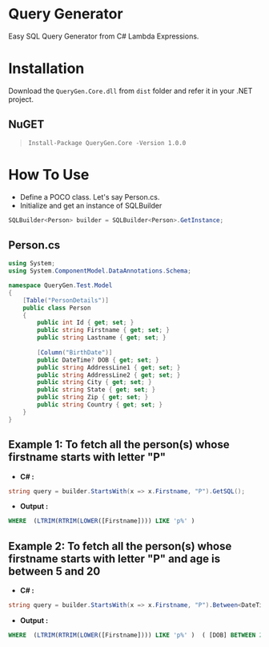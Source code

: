 
# Query Generator
Easy SQL Query Generator from C# Lambda Expressions.

# Installation
Download the `QueryGen.Core.dll` from `dist` folder and refer it in your .NET project.
## NuGET
> `Install-Package QueryGen.Core -Version 1.0.0`


# How To Use
- Define a POCO class. Let's say Person.cs.
- Initialize and get an instance of SQLBuilder
```CS
SQLBuilder<Person> builder = SQLBuilder<Person>.GetInstance;
```

## Person.cs
```CS
using System;
using System.ComponentModel.DataAnnotations.Schema;

namespace QueryGen.Test.Model
{
    [Table("PersonDetails")]
    public class Person
    {
        public int Id { get; set; }
        public string Firstname { get; set; }
        public string Lastname { get; set; }
        
        [Column("BirthDate")]
        public DateTime? DOB { get; set; }
        public string AddressLine1 { get; set; }
        public string AddressLine2 { get; set; }
        public string City { get; set; }
        public string State { get; set; }
        public string Zip { get; set; }
        public string Country { get; set; }
    }
}
```

## Example 1: To fetch all the person(s) whose firstname starts with letter "P"
- **C# :**   
```CS 
string query = builder.StartsWith(x => x.Firstname, "P").GetSQL();
```
- **Output :** 
```SQL 
WHERE  (LTRIM(RTRIM(LOWER([Firstname]))) LIKE 'p%' ) 
```


## Example 2: To fetch all the person(s) whose firstname starts with letter "P" and age is between 5 and 20
- **C# :**   
```CS
string query = builder.StartsWith(x => x.Firstname, "P").Between<DateTime>(x => x.DOB, DateTime.Now.AddYears(-20), DateTime.Now.AddYears(-5)).GetSQL();
```
- **Output :**  
```SQL
WHERE  (LTRIM(RTRIM(LOWER([Firstname]))) LIKE 'p%' )  ( [DOB] BETWEEN 2000-03-08 AND 2015-03-08 )
```

